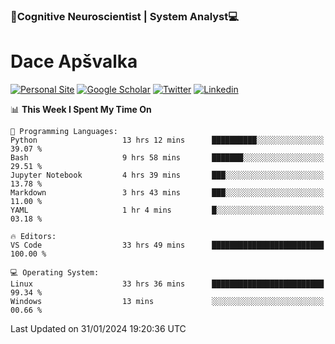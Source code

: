 ### 🧠Cognitive Neuroscientist | System Analyst💻
# Dace Apšvalka

[![Personal Site](https://img.shields.io/badge/website-teal?style=for-the-badge&logo=About.me&logoColor=white)](https://dcdace.net/)
[![Google Scholar](https://img.shields.io/badge/Scholar-yellow?style=for-the-badge&logo=googlescholar&logoColor=ffffff)](https://scholar.google.com/citations?hl=en&user=W8q0HBkAAAAJ&view_op=list_works&sortby=pubdate)
[![Twitter](https://img.shields.io/badge/Twitter-1DA1F2?logo=twitter&logoColor=white&style=for-the-badge)](https://twitter.com/dcdace)
[![Linkedin](https://img.shields.io/badge/linkedin-0077B5?logo=linkedin&logoColor=white&style=for-the-badge)](https://www.linkedin.com/in/dace-apsvalka/)

<!--
[![Dace's wakatime stats](https://github-readme-stats.vercel.app/api/wakatime?username=dcdace&theme=react&layout=compact&custom_title=Coding+past+7+days&v=2)](https://github.com/dcdace/dcdace)


[![github](https://img.shields.io/github/followers/dcdace?logo=github&style=plastic)](https://github.com/dcdace?tab=followers "GitHub followers")
[![wakatime](https://wakatime.com/badge/user/6e7556d3-b1db-4eef-a7e8-9bad735fc27e.svg?style=plastic?v=2)](https://wakatime.com/@6e7556d3-b1db-4eef-a7e8-9bad735fc27e "Total time coded since Feb 28 2022")

[![twitter](https://img.shields.io/twitter/follow/dcdace?label=followers&logo=twitter&color=%23007ec6&style=plastic)](https://twitter.com/dcdace "Twitter followers")

[![Dace's languages](https://github-readme-stats-one-nu-13.vercel.app/api/top-langs/?username=dcdace&langs_count=10&theme=nord&layout=compact)](https://github.com/anuraghazra/github-readme-stats) 
[![Dace's GitHub stats](https://github-readme-stats-one-nu-13.vercel.app/api?username=dcdace&theme=dracula&hide=prs,issues&count_private=true&show_icons=true&hide_rank=true&include_all_commits=true&hide_title=false&custom_title=GitHub+Stats)](https://github.com/anuraghazra/github-readme-stats)
-->

<!--START_SECTION:waka-->
📊 **This Week I Spent My Time On** 

```text
💬 Programming Languages: 
Python                   13 hrs 12 mins      ██████████░░░░░░░░░░░░░░░   39.07 % 
Bash                     9 hrs 58 mins       ███████░░░░░░░░░░░░░░░░░░   29.51 % 
Jupyter Notebook         4 hrs 39 mins       ███░░░░░░░░░░░░░░░░░░░░░░   13.78 % 
Markdown                 3 hrs 43 mins       ███░░░░░░░░░░░░░░░░░░░░░░   11.00 % 
YAML                     1 hr 4 mins         █░░░░░░░░░░░░░░░░░░░░░░░░   03.18 % 

🔥 Editors: 
VS Code                  33 hrs 49 mins      █████████████████████████   100.00 % 

💻 Operating System: 
Linux                    33 hrs 36 mins      █████████████████████████   99.34 % 
Windows                  13 mins             ░░░░░░░░░░░░░░░░░░░░░░░░░   00.66 % 
```


 Last Updated on 31/01/2024 19:20:36 UTC
<!--END_SECTION:waka-->

